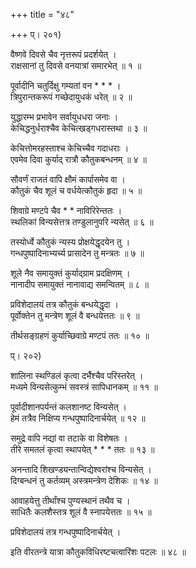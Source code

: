 +++
title = "४८"

+++
प्। २०१)  
  
वैष्णवे दिवसे चैव नृत्तरूपं प्रदर्शयेत् ।  
राक्षसानां तु दिवसे वनयात्रां समारभेत् ॥ १ ॥  
  
पूर्वादीनि चतुर्दिक्षु गम्यतां वन * * * ।  
त्रिपुरान्तकरूपं गच्छेदायुधकं धरेत् ॥ २ ॥  
  
युद्धारम्भ प्रभावेन सर्वायुधधरा जनाः ।  
केचिद्धनुर्धराश्चैव केचित्खड्गधरास्तथा ॥ ३ ॥  
  
केचित्तोमरहस्ताश्च केचिच्चैव गदाधराः ।  
एवमेव दिवा कुर्याद् रात्रौ कौतुकबन्धनम् ॥ ४ ॥  
  
सौवर्णं राजतं वापि क्षौमं कार्पासमेव वा ।  
कौतुकं चैव शूलं च वर्धयेत्कौतुकं हृदा ॥ ५ ॥  
  
शिवाग्रे मण्टपे चैव * * नाविरिरेन्ततः ।  
स्थलिकां विन्यसेत्तत्र तण्डुलानुपरि न्यसेत् ॥ ६ ॥  
  
तस्योर्ध्वे कौतुकं न्यस्य प्रोक्षयेद्धृदयेन तु ।  
गन्धपुष्पादिनाभ्यर्च्य प्रासादेन तु मन्त्रतः ॥ ७ ॥  
  
शूले नैव समायुक्तं कुर्याद्ग्राम प्रदक्षिणम् ।  
नानादीप समायुक्तं नानावाद्य समन्वितम् ॥ ८ ॥  
  
प्रविशेदालयं तत्र कौतुकं बन्धयेद्धृदा ।  
पूर्वोक्तेन तु मन्त्रेण शूलं वै बन्धयेत्ततः ॥ ९ ॥  
  
तीर्थसङ्ग्रहणं कुर्याच्छिवाग्रे मण्टपं ततः ॥ १० ॥  
  
प्। २०२)  
  
शालिना स्थण्डिलं कृत्वा दर्भैश्चैव परिस्तरेत् ।  
मध्यमे विन्यसेत्कुम्भं सवस्त्रं सापिधानकम् ॥ ११ ॥  
  
पूर्वादीशानपर्यन्तं कलशानष्ट विन्यसेत् ।  
हेमं तत्रैव निक्षिप्य गन्धपुष्पादिनार्चयेत् ॥ १२ ॥  
  
समुद्रे वापि नद्यां वा तटाके वा विशेषतः ।  
तीरे समतलं कृत्वा स्थापयेत् * * * ततः ॥ १३ ॥  
  
अनन्तादि शिखण्ड्यन्तान्विद्येश्वरांश्च विन्यसेत् ।  
दिग्बन्धनं तु कर्तव्यम् अस्त्रमन्त्रेण देशिकः ॥ १४ ॥  
  
आवाहयेत्तु तीर्थांश्च पुण्यस्थानं तथैव च ।  
साधितैः कलशैस्तत्र शूलं वै स्नापयेत्ततः ॥ १५ ॥  
  
प्रविशेदालयं तत्र गन्धपुष्पादिनार्चयेत् ।  
  
इति वीरतन्त्रे यात्रा कौतुकविधिरष्टचत्वारिंशः पटलः ॥ ४८ ॥  
